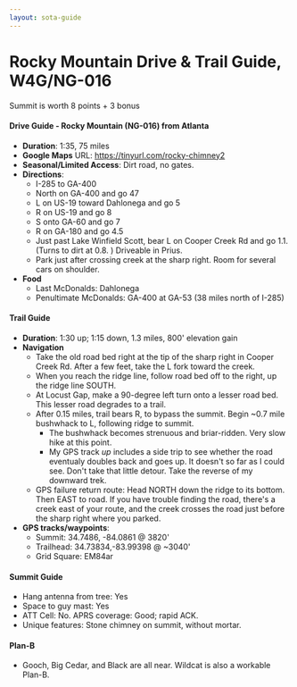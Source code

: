 ```yaml
---
layout: sota-guide
---
```

# Rocky Mountain Drive & Trail Guide, W4G/NG-016

Summit is worth 8 points + 3 bonus

#### Drive Guide - Rocky Mountain (NG-016) from Atlanta

* **Duration**: 1:35, 75 miles
* **Google Maps** URL: https://tinyurl.com/rocky-chimney2
* **Seasonal/Limited Access**: Dirt road, no gates.
* **Directions**:
    * I-285 to GA-400
    * North on GA-400 and go 47
    * L on US-19 toward Dahlonega and go 5
    * R on US-19 and go 8
    * S onto GA-60 and go 7
    * R on GA-180 and go 4.5
    * Just past Lake Winfield Scott, bear L on Cooper Creek Rd and go 1.1. (Turns to dirt at 0.8. ) Driveable in Prius.
    * Park just after crossing creek at the sharp right. Room for several cars on shoulder.
* **Food**
    * Last McDonalds: Dahlonega
    * Penultimate McDonalds: GA-400 at GA-53 (38 miles north of I-285)

#### Trail Guide

* **Duration**: 1:30 up; 1:15 down, 1.3 miles, 800' elevation gain
* **Navigation**
    * Take the old road bed right at the tip of the sharp right in Cooper Creek Rd. After a few feet, take the L fork toward the creek. 
    * When you reach the ridge line, follow road bed off to the right, up the ridge line SOUTH.  
    * At Locust Gap, make a 90-degree left turn onto a lesser road bed.  This lesser road degrades to a trail. 
    * After 0.15 miles, trail bears R, to bypass the summit. Begin ~0.7 mile bushwhack to L, following ridge to summit. 
      * The bushwhack becomes strenuous and briar-ridden. Very slow hike at this point.
      * My GPS track *up* includes a side trip to see whether the road eventualy doubles back and goes up.  It doesn't so far as I could see. Don't take that little detour. Take the reverse of my downward trek.
    * GPS failure return route: Head NORTH down the ridge to its bottom. Then EAST to road. If you have trouble finding the road, there's a creek east of your route, and the creek crosses the road just before the sharp right where you parked.
* **GPS tracks/waypoints**:
    * Summit: 34.7486, -84.0861 @ 3820'
    * Trailhead: 34.73834,-83.99398 @ ~3040'
    * Grid Square: EM84ar

#### Summit Guide

* Hang antenna from tree: Yes
* Space to guy mast: Yes
* ATT Cell: No. APRS coverage: Good; rapid ACK.
* Unique features: Stone chimney on summit, without mortar.

#### Plan-B

* Gooch, Big Cedar, and Black are all near.  Wildcat is also a workable Plan-B.